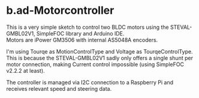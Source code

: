 # b.ad-Motorcontroller
This is a very simple sketch to control two BLDC motors using the STEVAL-GMBL02V1, SimpleFOC library and Arduino IDE.   
Motors are iPower GM3506 with internal AS5048A encoders.   

I'm using Tourqe as MotionControlType and Voltage as TourqeControlType. This is because the STEVAL-GMBL02V1 sadly only offers a single shunt per motor connection, making Current control impossible (using SimpleFOC v2.2.2 at least).    

The controller is managed via I2C connection to a Raspberry Pi and receives relevant speed and steering data.
